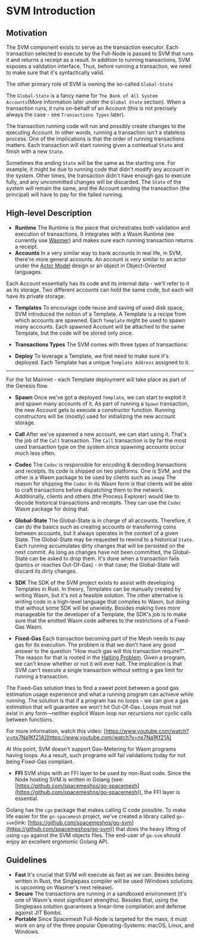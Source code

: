 # SVM Introduction

## Motivation

The SVM component exists to serve as the transaction executor.
Each transaction selected to execute by the Full-Node is passed to SVM that runs it and returns a receipt as a result.
In addition to running transactions, SVM exposes a validation interface. Thus, before running a transaction, we need to make sure that it's syntactically valid.

The other primary role of SVM is owning the so-called `Global-State`

The `Global-State` is a fancy name for `The Bank of All System Accounts`(More information later under the `Global State` section).
When a transaction runs, it runs on-behalf of an Account (this is not precisely always the case - see `Transactions Types` later).

The transaction running code will run and possibly create changes to the executing Account.
In other words, running a transaction isn't a stateless process. One of the implications is that the order of running transactions matters.
Each transaction will start running given a contextual `State` and finish with a new `State`.

Sometimes the ending `State` will be the same as the starting one. For example, it might be due to running code that didn't modify any account in the system.
Other times, the transaction didn't have enough gas to execute fully, and any uncommitted changes will be discarded.
The `State` of the system will remain the same, and the Account sending the transaction (the principal) will have to pay for the failed running.

## High-level Description

- **Runtime**
  The Runtime is the piece that orchestrates both validation and execution of transactions.
  It integrates with a Wasm Runtime (we currently use [Wasmer](https://wasmer.io/)) and makes sure each running transaction returns a receipt.
- **Accounts**
  In a very similar way to bank accounts in real life, in SVM, there're more general accounts.
  An account is very similar to an actor under the [Actor Model](https://en.wikipedia.org/wiki/Actor_model) design or an object in Object-Oriented languages.

Each Account essentially has its code and its internal data - we'll refer to it as its storage.
Two different accounts can hold the same code, but each will have its private storage.

- **Templates**
  To encourage code reuse and saving of used disk space, SVM introduced the notion of a Template.
  A Template is a recipe from which accounts are spawned. Each `Template` might be used to spawn many accounts.
  Each spawned Account will be attached to the same Template, but the code will be stored only once.
- **Transactions Types**
  The SVM comes with three types of transactions:

- **Deploy**
  To leverage a Template, we first need to make sure it's deployed.
  Each Template has a unique `Template Address` assigned to it.

---

For the 1st Mainnet - each Template deployment will take place as part of the Genesis flow.

- **Spawn**
  Once we've got a deployed `Template`, we can start to exploit it and spawn many accounts of it.
  As part of running a `Spawn` transaction, the new Account gets to execute a constructor function.
  Running constructors will be (mostly) used for initializing the new account storage.

- **Call**
  After we've spawned a new account, we can start using it. That's the job of the `Call` transaction.
  The `Call` transaction is by far the most used transaction type on the system since spawning accounts occur much less often.
- **Codec**
  The `Codec` is responsible for encoding & decoding transactions and receipts.
  Its code is shipped on two platforms. One is SVM, and the other is a Wasm package to be used by clients such as `smapp`
  The reason for shipping the `Codec` in its Wasm form is that clients will be able to craft transactions before dispatching them to the network.
  Additionally, clients and others (the Process Explorer) would like to decode historical transactions and receipts.
  They can use the `Codec` Wasm package for doing that.
- **Global-State**
  The Global-State is in charge of all accounts. Therefore, it can do the basics such as creating accounts or transferring coins between accounts, but it always operates in the context of a given State.
  The Global-State may be requested to rewind to a historical `State`.
  Each running accumulates dirty changes that will be persisted on the next commit. As long as changes have not been committed, the Global-State can be asked to drop them.
  It's done when a transaction fails (panics or reaches Out-Of-Gas) - in that case; the Global-State will discard its dirty changes.
- **SDK**
  The SDK of the SVM project exists to assist with developing Templates in Rust.
  In theory, Templates can be manually created by writing Wasm, but it's not a feasible solution.
  The other alternative is writing code in a high-level language that compiles to Wasm, but doing that without some SDK will be unwieldy.
  Besides making lives more manageable for the developer of a Template, the SDK's job is to make sure that the emitted Wasm code adheres to the restrictions of a Fixed-Gas Wasm.
- **Fixed-Gas**
  Each transaction becoming part of the Mesh needs to pay gas for its execution.
  The problem is that we don't have any good answer to the question "How much gas will this transaction require?".
  The reason for that is rooted in the [Halting Problem](https://en.wikipedia.org/wiki/Halting_problem). Given a program, we can't know whether or not it will ever halt.
  The implication is that SVM can't execute a single transaction without setting a gas limit for running a transaction.

The Fixed-Gas solution tries to find a sweet point between a good gas estimation usage experience and what a running program can achieve while running.
The solution is that if a program has no loops - we can give a gas estimation that will guarantee we won't hit Out-Of-Gas.
Loops must not exist in any form—neither explicit Wasm loop nor recursions nor cyclic calls between functions.

For more information, watch this video:
[https://www.youtube.com/watch?v=nx7Na1Kf21A](https://www.youtube.com/watch?v=nx7Na1Kf21A)

At this point, SVM doesn't support Gas-Metering for Wasm programs having loops. As a result, such programs will fail validations today for not being Fixed-Gas compliant.

- **FFI**
  SVM ships with an FFI layer to be used by non-Rust code.
  Since the Node hosting SVM is written in Golang (see: [https://github.com/spacemeshos/go-spacemesh](https://github.com/spacemeshos/go-spacemesh)), the FFI layer is essential.

Golang has the `cgo` package that makes calling C code possible.
To make life easier for the `go-spacemesh` project, we've created a library called `go-svm`(link: [https://github.com/spacemeshos/go-svm](https://github.com/spacemeshos/go-svm))
that does the heavy lifting of using `cgo` against the SVM objects files. The end-user of `go-svm` should enjoy an excellent ergonomic Golang API.

## Guidelines

- **Fast**
  It's crucial that SVM will execute as fast as we can.
  Besides being written in Rust, the Singlepass compiler will be used (Windows solutions is upcoming on Wasmer's next release).
- **Secure**
  The transactions are running in a sandboxed environment (it's one of Wasm's most significant strengths).
  Besides that, using the Singlepass solution guarantees a linear-time compilation and defense against JIT Bombs.
- **Portable**
  Since Spacemesh Full-Node is targeted for the mass, it must work on any of the three popular Operating-Systems: macOS, Linux, and Windows.
